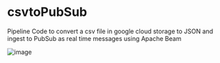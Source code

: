 # csvtoPubSub

Pipeline Code to convert a csv file in google cloud storage to JSON and ingest to PubSub as real time messages using Apache Beam

![image](https://github.com/VJ1133/csvtoPubSub/assets/123354858/37f23fb4-18b1-4b28-8e82-a2e996b3a54f)

